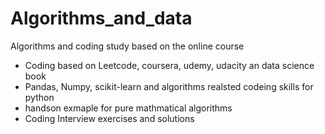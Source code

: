 # Algorithms_and_data
Algorithms and coding study based on the online course 


* Coding based on Leetcode, coursera, udemy, udacity an data science book
* Pandas, Numpy, scikit-learn and algorithms realsted codeing skills for python
* handson exmaple for pure mathmatical algorithms
* Coding Interview exercises and solutions
